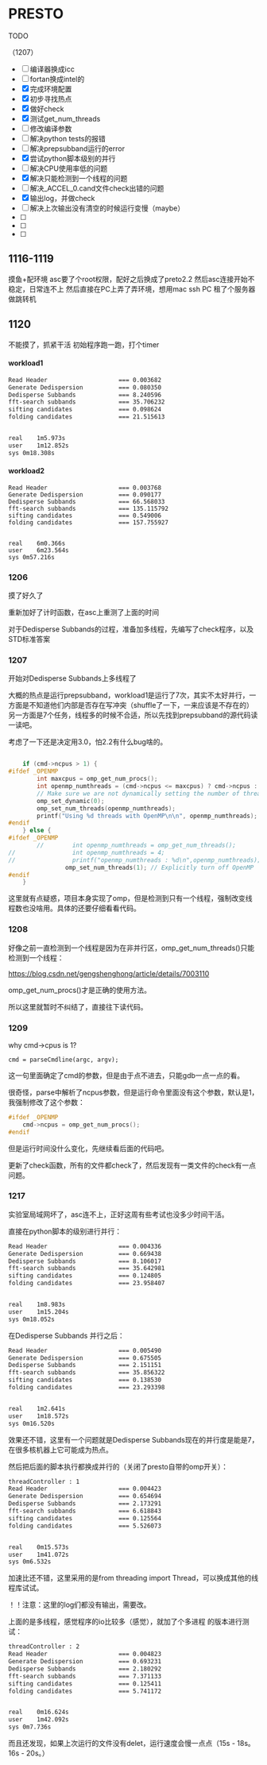 # PRESTO
TODO

（1207）

- [ ] 编译器换成icc
- [ ] fortan换成intel的
- [x] 完成环境配置
- [x] 初步寻找热点
- [x] 做好check
- [x] 测试get_num_threads
- [ ] 修改编译参数
- [ ] 解决python tests的报错
- [ ] 解决prepsubband运行的error
- [x] 尝试python脚本级别的并行
- [ ] 解决CPU使用率低的问题
- [x] 解决只能检测到一个线程的问题
- [ ] 解决_ACCEL_0.cand文件check出错的问题
- [x] 输出log，并做check
- [ ] 解决上次输出没有清空的时候运行变慢（maybe）
- [ ] 
- [ ] 
- [ ] 

## 1116-1119

摸鱼+配环境
asc要了个root权限，配好之后换成了preto2.2
然后asc连接开始不稳定，日常连不上
然后直接在PC上弄了弄环境，想用mac ssh PC
租了个服务器做跳转机
## 1120
不能摸了，抓紧干活
初始程序跑一跑，打个timer

#### workload1

```bash
Read Header                    === 0.003682 
Generate Dedispersion          === 0.080350 
Dedisperse Subbands            === 8.240596 
fft-search subbands            === 35.706232 
sifting candidates             === 0.098624 
folding candidates             === 21.515613 


real	1m5.973s
user	1m12.852s
sys	0m18.308s
```
#### workload2
```c+++
Read Header                    === 0.003768 
Generate Dedispersion          === 0.090177 
Dedisperse Subbands            === 66.568033 
fft-search subbands            === 135.115792 
sifting candidates             === 0.549006 
folding candidates             === 157.755927 


real	6m0.366s
user	6m23.564s
sys	0m57.216s
```

### 1206

摸了好久了

重新加好了计时函数，在asc上重测了上面的时间

对于Dedisperse Subbands的过程，准备加多线程，先编写了check程序，以及STD标准答案

### 1207

开始对Dedisperse Subbands上多线程了

大概的热点是运行prepsubband，workload1是运行了7次，其实不太好并行，一方面是不知道他们内部是否存在写冲突（shuffle了一下，一来应该是不存在的）另一方面是7个任务，线程多的时候不合适，所以先找到prepsubband的源代码读一读吧。

考虑了一下还是决定用3.0，怕2.2有什么bug啥的。

```c

    if (cmd->ncpus > 1) {
#ifdef _OPENMP
        int maxcpus = omp_get_num_procs();
        int openmp_numthreads = (cmd->ncpus <= maxcpus) ? cmd->ncpus : maxcpus;
        // Make sure we are not dynamically setting the number of threads
        omp_set_dynamic(0);
        omp_set_num_threads(openmp_numthreads);
        printf("Using %d threads with OpenMP\n\n", openmp_numthreads);
#endif
    } else {
#ifdef _OPENMP
        //        int openmp_numthreads = omp_get_num_threads();
//                int openmp_numthreads = 4;
//                printf("openmp_numthreads : %d\n",openmp_numthreads);
                omp_set_num_threads(1); // Explicitly turn off OpenMP
#endif
    }

```

这里就有点疑惑，项目本身实现了omp，但是检测到只有一个线程，强制改变线程数也没啥用。具体的还要仔细看看代码。



### 1208

好像之前一直检测到一个线程是因为在非并行区，omp_get_num_threads()只能检测到一个线程：

https://blog.csdn.net/gengshenghong/article/details/7003110

omp_get_num_procs()才是正确的使用方法。

所以这里就暂时不纠结了，直接往下读代码。

### 1209

why cmd->cpus is 1?

```
cmd = parseCmdline(argc, argv);
```

这一句里面确定了cmd的参数，但是由于点不进去，只能gdb一点一点的看。

很奇怪，parse中解析了ncpus参数，但是运行命令里面没有这个参数，默认是1，我强制修改了这个参数：

```c++
#ifdef _OPENMP
    cmd->ncpus = omp_get_num_procs();
#endif
```

但是运行时间没什么变化，先继续看后面的代码吧。

更新了check函数，所有的文件都check了，然后发现有一类文件的check有一点问题。



### 1217

实验室局域网坏了，asc连不上，正好这周有些考试也没多少时间干活。

直接在python脚本的级别进行并行：

```bash
Read Header                    === 0.004336 
Generate Dedispersion          === 0.669438 
Dedisperse Subbands            === 8.106017 
fft-search subbands            === 35.642981 
sifting candidates             === 0.124805 
folding candidates             === 23.958407 


real	1m8.983s
user	1m15.204s
sys	0m18.052s
```



在Dedisperse Subbands 并行之后：

```bash
Read Header                    === 0.005490 
Generate Dedispersion          === 0.675505 
Dedisperse Subbands            === 2.151151 
fft-search subbands            === 35.856322 
sifting candidates             === 0.138530 
folding candidates             === 23.293398 


real	1m2.641s
user	1m18.572s
sys	0m16.520s
```

效果还不错，这里有一个问题就是Dedisperse Subbands现在的并行度是能是7，在很多核机器上它可能成为热点。

然后把后面的脚本执行都换成并行的（关闭了presto自带的omp开关）：

```bash
threadController : 1
Read Header                    === 0.004423 
Generate Dedispersion          === 0.654694 
Dedisperse Subbands            === 2.173291 
fft-search subbands            === 6.618843 
sifting candidates             === 0.125564 
folding candidates             === 5.526073 


real	0m15.573s
user	1m41.072s
sys	0m6.532s
```

加速比还不错，这里采用的是from threading import Thread，可以换成其他的线程库试试。

！！注意：这里的log们都没有输出，需要改。



上面的是多线程，感觉程序的io比较多（感觉），就加了个多进程 的版本进行测试：

```bash
threadController : 2
Read Header                    === 0.004823 
Generate Dedispersion          === 0.693231 
Dedisperse Subbands            === 2.180292 
fft-search subbands            === 7.371133 
sifting candidates             === 0.125411 
folding candidates             === 5.741172 


real	0m16.624s
user	1m42.092s
sys	0m7.736s
```



而且还发现，如果上次运行的文件没有delet，运行速度会慢一点点（15s - 18s。16s - 20s。）





